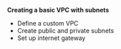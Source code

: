 **Creating a basic VPC with subnets**
   - Define a custom VPC
   - Create public and private subnets
   - Set up internet gateway

